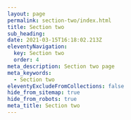 ```yaml
---
layout: page
permalink: section-two/index.html
title: Section two
sub_heading:
date: 2021-03-15T16:18:02.213Z
eleventyNavigation:
  key: Section two
  order: 4
meta_description: Section two page
meta_keywords:
  - Section two
eleventyExcludeFromCollections: false
hide_from_sitemap: true
hide_from_robots: true
meta_title: Section two
---
```

